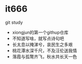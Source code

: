 # it666
git study
- xiongjun的第一个githup仓库
- 不知道写啥，就写点诗句吧
- 长太息以掩涕兮，哀民生之多艰
- 桃花潭水深千尺，不及汪伦送我情
- 落霞与孤鹜齐飞，秋水共长天一色
